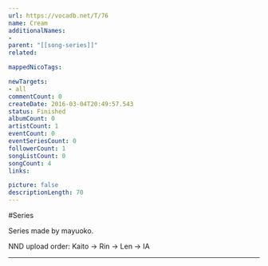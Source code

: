 ```yaml
---
url: https://vocadb.net/T/76
name: Cream
additionalNames: 
- 
parent: "[[song-series]]"
related:

mappedNicoTags:

newTargets:
- all
commentCount: 0
createDate: 2016-03-04T20:49:57.543
status: Finished
albumCount: 0
artistCount: 1
eventCount: 0
eventSeriesCount: 0
followerCount: 1
songListCount: 0
songCount: 4
links: 

picture: false
descriptionLength: 70
---
```


#Series

Series made by mayuoko.

NND upload order: Kaito -> Rin -> Len -> IA

---

